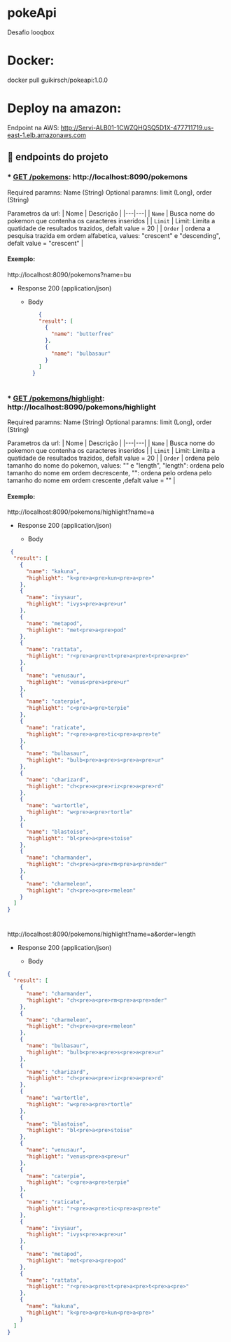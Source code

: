 # pokeApi
Desafio looqbox

# Docker: 
docker pull guikirsch/pokeapi:1.0.0

# Deploy na amazon:
Endpoint na AWS: http://Servi-ALB01-1CWZQHQSQ5D1X-477711719.us-east-1.elb.amazonaws.com

## :hammer: endpoints do projeto

### * [**GET /pokemons**](#): http://localhost:8090/pokemons

Required paramns: Name (String)
Optional paramns: limit (Long), order (String) 

Parametros da url:
| Nome | Descrição |
|---|---|
| `Name` | Busca nome do pokemon que contenha os caracteres inseridos |
| `Limit` | Limit: Limita a quatidade de resultados trazidos, defalt value = 20 |
| `Order` | ordena a pesquisa trazida em ordem alfabetica, values: "crescent" e "descending", defalt value = "crescent" |

#### Exemplo: 

  http://localhost:8090/pokemons?name=bu
  
  + Response 200 (application/json)
  
     + Body

```json
          {
          "result": [
            {
              "name": "butterfree"
            },
            {
              "name": "bulbasaur"
            }
          ]
        }
   ```
  
#
###  * [**GET /pokemons/highlight**](#): http://localhost:8090/pokemons/highlight

Required paramns: Name (String)
Optional paramns: limit (Long), order (String) 

Parametros da url:
| Nome | Descrição |
|---|---|
| `Name` | Busca nome do pokemon que contenha os caracteres inseridos |
| `Limit` | Limit: Limita a quatidade de resultados trazidos, defalt value = 20 |
| `Order` | ordena pelo tamanho do nome do pokemon, values: "" e "length", "length": ordena pelo tamanho do nome em ordem decrescente, "": ordena pelo  ordena pelo tamanho do nome em ordem crescente ,defalt value = "" |

#### Exemplo: 

  http://localhost:8090/pokemons/highlight?name=a
  
   + Response 200 (application/json)
  
     + Body
```json
 {
  "result": [
    {
      "name": "kakuna",
      "highlight": "k<pre>a<pre>kun<pre>a<pre>"
    },
    {
      "name": "ivysaur",
      "highlight": "ivys<pre>a<pre>ur"
    },
    {
      "name": "metapod",
      "highlight": "met<pre>a<pre>pod"
    },
    {
      "name": "rattata",
      "highlight": "r<pre>a<pre>tt<pre>a<pre>t<pre>a<pre>"
    },
    {
      "name": "venusaur",
      "highlight": "venus<pre>a<pre>ur"
    },
    {
      "name": "caterpie",
      "highlight": "c<pre>a<pre>terpie"
    },
    {
      "name": "raticate",
      "highlight": "r<pre>a<pre>tic<pre>a<pre>te"
    },
    {
      "name": "bulbasaur",
      "highlight": "bulb<pre>a<pre>s<pre>a<pre>ur"
    },
    {
      "name": "charizard",
      "highlight": "ch<pre>a<pre>riz<pre>a<pre>rd"
    },
    {
      "name": "wartortle",
      "highlight": "w<pre>a<pre>rtortle"
    },
    {
      "name": "blastoise",
      "highlight": "bl<pre>a<pre>stoise"
    },
    {
      "name": "charmander",
      "highlight": "ch<pre>a<pre>rm<pre>a<pre>nder"
    },
    {
      "name": "charmeleon",
      "highlight": "ch<pre>a<pre>rmeleon"
    }
  ]
}

```
#
 http://localhost:8090/pokemons/highlight?name=a&order=length
  
   + Response 200 (application/json)
  
     + Body


```json
{
  "result": [
    {
      "name": "charmander",
      "highlight": "ch<pre>a<pre>rm<pre>a<pre>nder"
    },
    {
      "name": "charmeleon",
      "highlight": "ch<pre>a<pre>rmeleon"
    },
    {
      "name": "bulbasaur",
      "highlight": "bulb<pre>a<pre>s<pre>a<pre>ur"
    },
    {
      "name": "charizard",
      "highlight": "ch<pre>a<pre>riz<pre>a<pre>rd"
    },
    {
      "name": "wartortle",
      "highlight": "w<pre>a<pre>rtortle"
    },
    {
      "name": "blastoise",
      "highlight": "bl<pre>a<pre>stoise"
    },
    {
      "name": "venusaur",
      "highlight": "venus<pre>a<pre>ur"
    },
    {
      "name": "caterpie",
      "highlight": "c<pre>a<pre>terpie"
    },
    {
      "name": "raticate",
      "highlight": "r<pre>a<pre>tic<pre>a<pre>te"
    },
    {
      "name": "ivysaur",
      "highlight": "ivys<pre>a<pre>ur"
    },
    {
      "name": "metapod",
      "highlight": "met<pre>a<pre>pod"
    },
    {
      "name": "rattata",
      "highlight": "r<pre>a<pre>tt<pre>a<pre>t<pre>a<pre>"
    },
    {
      "name": "kakuna",
      "highlight": "k<pre>a<pre>kun<pre>a<pre>"
    }
  ]
}

```
  
